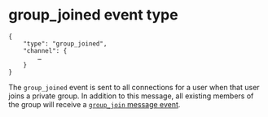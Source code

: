 # group_joined event type

	{
		"type": "group_joined",
		"channel": {
			…
		}
	}

The `group_joined` event is sent to all connections for a user when that user
joins a private group. In addition to this message, all existing members of
the group will receive a [`group_join` message event](/events/message/group_join).

